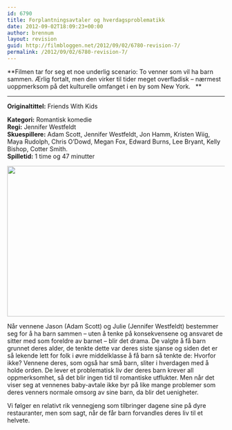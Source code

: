 ```yaml
---
id: 6790
title: Forplantningsavtaler og hverdagsproblematikk
date: 2012-09-02T18:09:23+00:00
author: brennum
layout: revision
guid: http://filmbloggen.net/2012/09/02/6780-revision-7/
permalink: /2012/09/02/6780-revision-7/
---
```

**Filmen tar for seg et noe underlig scenario: To venner som vil ha barn sammen. Ærlig fortalt, men den virker til tider meget overfladisk &#8211; nærmest uoppmerksom på det kulturelle omfanget i en by som New York.   **  
****

**<!--more-->Originaltittel:** Friends With Kids

  
**Kategori:** Romantisk komedie  
**Regi:** Jennifer Westfeldt  
**Skuespillere:** Adam Scott, Jennifer Westfeldt, Jon Hamm, Kristen Wiig, Maya Rudolph, Chris O&#8217;Dowd, Megan Fox, Edward Burns, Lee Bryant, Kelly Bishop, Cotter Smith.  
**Spilletid:** 1 time og 47 minutter

<a href="http://filmbloggen.net/?attachment_id=6785" rel="attachment wp-att-6785"><img class="alignnone size-large wp-image-6785" src="http://filmbloggen.net/wp-content/uploads//2012/08/Friends-With-Kids-4-620x349.jpg" alt="" width="620" height="349" /></a>

Når vennene Jason (Adam Scott) og Julie (Jennifer Westfeldt) bestemmer seg for å ha barn sammen &#8211; uten å tenke på konsekvensene og ansvaret de sitter med som foreldre av barnet &#8211; blir det drama. De valgte å få barn grunnet deres alder, de tenkte dette var deres siste sjanse og siden det er så lekende lett for folk i øvre middelklasse å få barn så tenkte de: Hvorfor ikke? Vennene deres, som også har små barn, sliter i hverdagen med å holde orden. De lever et problematisk liv der deres barn krever all oppmerksomhet, så det blir ingen tid til romantiske utflukter. Men når det viser seg at vennenes baby-avtale ikke byr på like mange problemer som deres venners normale omsorg av sine barn, da blir det uenigheter.

Vi følger en relativt rik vennegjeng som tilbringer dagene sine på dyre restauranter, men som sagt, når de får barn forvandles deres liv til et helvete.